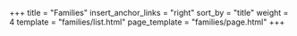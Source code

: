 +++
title = "Families"
insert_anchor_links = "right"
sort_by = "title"
weight = 4
template = "families/list.html"
page_template = "families/page.html"
+++